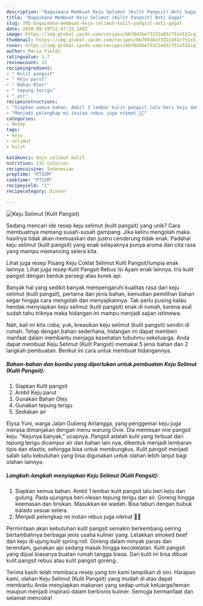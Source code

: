 ```yaml
---
description: "Bagaimana Membuat Keju Selimut (Kulit Pangsit) Anti Gagal"
title: "Bagaimana Membuat Keju Selimut (Kulit Pangsit) Anti Gagal"
slug: 705-bagaimana-membuat-keju-selimut-kulit-pangsit-anti-gagal
date: 2020-09-19T12:47:22.248Z
image: https://img-global.cpcdn.com/recipes/6b70d3be73322a83/751x532cq70/keju-selimut-kulit-pangsit-foto-resep-utama.jpg
thumbnail: https://img-global.cpcdn.com/recipes/6b70d3be73322a83/751x532cq70/keju-selimut-kulit-pangsit-foto-resep-utama.jpg
cover: https://img-global.cpcdn.com/recipes/6b70d3be73322a83/751x532cq70/keju-selimut-kulit-pangsit-foto-resep-utama.jpg
author: Maria Fields
ratingvalue: 3.7
reviewcount: 15
recipeingredient:
- " Kulit pangsit"
- " Keju parut"
- " Bahan Oles"
- " tepung terigu"
- " air"
recipeinstructions:
- "Siapkan semua bahan. Ambil 1 lembar kulit pangsit lalu beri keju dan gulung. Pada ujungnya beri olesan tepung terigu dan air. Goreng hingga keemasan dan tiriskan. Masukkan ke wadah. Bisa taburi dengan bubuk balado sesuai selera."
- "Menjadi pelengkap mi instan rebus juga nikmat 🍜😋"
categories:
- Resep
tags:
- keju
- selimut
- kulit

katakunci: keju selimut kulit 
nutrition: 232 calories
recipecuisine: Indonesian
preptime: "PT32M"
cooktime: "PT31M"
recipeyield: "1"
recipecategory: Dinner

---
```



![Keju Selimut (Kulit Pangsit)](https://img-global.cpcdn.com/recipes/6b70d3be73322a83/751x532cq70/keju-selimut-kulit-pangsit-foto-resep-utama.jpg)

Sedang mencari ide resep keju selimut (kulit pangsit) yang unik? Cara membuatnya memang susah-susah gampang. Jika keliru mengolah maka hasilnya tidak akan memuaskan dan justru cenderung tidak enak. Padahal keju selimut (kulit pangsit) yang enak selayaknya punya aroma dan cita rasa yang mampu memancing selera kita.

Lihat juga resep Pisang Keju Coklat Selimut Kulit Pangsit/lumpia enak lainnya. Lihat juga resep Kulit Pangsit Rebus Isi Ayam enak lainnya. Iris kulit pangsit dengan bentuk persegi atau korek api.

Banyak hal yang sedikit banyak mempengaruhi kualitas rasa dari keju selimut (kulit pangsit), pertama dari jenis bahan, kemudian pemilihan bahan segar hingga cara mengolah dan menyajikannya. Tak perlu pusing kalau hendak menyiapkan keju selimut (kulit pangsit) enak di rumah, karena asal sudah tahu triknya maka hidangan ini mampu menjadi sajian istimewa.


Nah, kali ini kita coba, yuk, kreasikan keju selimut (kulit pangsit) sendiri di rumah. Tetap dengan bahan sederhana, hidangan ini dapat memberi manfaat dalam membantu menjaga kesehatan tubuhmu sekeluarga. Anda dapat membuat Keju Selimut (Kulit Pangsit) memakai 5 jenis bahan dan 2 langkah pembuatan. Berikut ini cara untuk membuat hidangannya.

<!--inarticleads1-->

##### Bahan-bahan dan bumbu yang diperlukan untuk pembuatan Keju Selimut (Kulit Pangsit):

1. Siapkan  Kulit pangsit
1. Ambil  Keju parut
1. Gunakan  Bahan Oles
1. Gunakan  tepung terigu
1. Sediakan  air


Elysa Yuni, warga Jalan Gubeng Airlangga, yang penggemar keju juga merasa dimanjakan dengan menu warung Ovie. Dia memesan mie pangsit keju. &#34;Kejunya banyak,&#34; ucapnya. Pangsit adalah kulit yang terbuat dari tepung terigu dicampur air dan bahan lain nya, dibentuk menjadi lembaran tipis dan elastis, sehingga bisa untuk membungkus. Kulit pangsit menjadi salah satu kebutuhan yang bisa digunakan untuk olahan lebih lanjut bagi olahan lainnya. 

<!--inarticleads2-->

##### Langkah-langkah menyiapkan Keju Selimut (Kulit Pangsit):

1. Siapkan semua bahan. Ambil 1 lembar kulit pangsit lalu beri keju dan gulung. Pada ujungnya beri olesan tepung terigu dan air. Goreng hingga keemasan dan tiriskan. Masukkan ke wadah. Bisa taburi dengan bubuk balado sesuai selera.
1. Menjadi pelengkap mi instan rebus juga nikmat 🍜😋


Permintaan akan kebutuhan kulit pangsit semakin berkembang seiring bertambahnya berbagai jenis usaha kuliner yang. Letakkan smoked beef dan keju di ujung kulit spring roll. Goreng dalam minyak panas dan terendam, gunakan api sedang masak hingga kecokelatan. Kulit pangsit yang dijual biasanya buatan rumah tangga biasa. Dari kulit ini bisa dibuat kulit pangsit rebus atau kulit pangsit goreng.. 

Terima kasih telah membaca resep yang tim kami tampilkan di sini. Harapan kami, olahan Keju Selimut (Kulit Pangsit) yang mudah di atas dapat membantu Anda menyiapkan makanan yang sedap untuk keluarga/teman maupun menjadi inspirasi dalam berbisnis kuliner. Semoga bermanfaat dan selamat mencoba!
